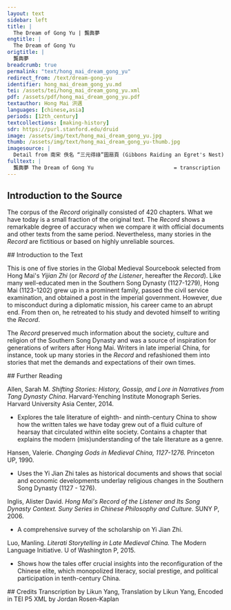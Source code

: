 ```yaml
---
layout: text
sidebar: left
title: |
  The Dream of Gong Yu | 龔輿夢
engtitle: |
  The Dream of Gong Yu
origtitle: |
  龔輿夢
breadcrumb: true
permalink: "text/hong_mai_dream_gong_yu"
redirect_from: /text/dream-gong-yu
identifier: hong_mai_dream_gong_yu.md
tei: /assets/tei/hong_mai_dream_gong_yu.xml
pdf: /assets/pdf/hong_mai_dream_gong_yu.pdf
textauthor: Hong Mai 洪邁
languages: [chinese,asia]
periods: [12th_century]
textcollections: [making-history]
sdr: https://purl.stanford.edu/druid 
image: /assets/img/text/hong_mai_dream_gong_yu.jpg
thumb: /assets/img/text/hong_mai_dream_gong_yu-thumb.jpg
imagesource: |
  Detail from 南宋 佚名 “三元得祿”圖扇頁 (Gibbons Raiding an Egret's Nest), Artist Unknown, late 12th century, Metropolitan Museum of Art, Accession Number: 13.100.104 [Public Domain]
fulltext: |
  龔輿夢 The Dream of Gong Yu                          = transcription  = translation     
--- 
```

## Introduction to the Source 
<p>The corpus of the <em>Record</em> originally consisted of 420 chapters. What we have today is a small fraction of the original text. The <em>Record</em> shows a remarkable degree of accuracy when we compare it with official documents and other texts from the same period. Nevertheless, many stories in the <em>Record</em> are fictitious or based on highly unreliable sources.</p>
## Introduction to the Text 
<p>This is one of five stories in the Global Medieval Sourcebook selected from Hong Mai's <em>Yijian Zhi</em> (or <em>Record of the Listener</em>, hereafter the <em>Record</em>). Like many well-educated men in the Southern Song Dynasty (1127-1279), Hong Mai (1123-1202) grew up in a prominent family, passed the civil service examination, and obtained a post in the imperial government. However, due to misconduct during a diplomatic mission, his career came to an abrupt end. From then on, he retreated to his study and devoted himself to writing the <em>Record</em>.</p> <p>The <em>Record</em> preserved much information about the society, culture and religion of the Southern Song Dynasty and was a source of inspiration for generations of writers after Hong Mai. Writers in late imperial China, for instance, took up many stories in the <em>Record</em> and refashioned them into stories that met the demands and expectations of their own times.</p>
## Further Reading 
<p>Allen, Sarah M. <em>Shifting Stories: History, Gossip, and Lore in Narratives from Tang Dynasty China</em>. Harvard-Yenching Institute Monograph Series. Harvard University Asia Center, 2014.</p> <ul> <li>Explores the tale literature of eighth- and ninth-century China to show how the written tales we have today grew out of a fluid culture of hearsay that circulated within elite society. Contains a chapter that explains the modern (mis)understanding of the tale literature as a genre.</li> </ul> <p>Hansen, Valerie. <em>Changing Gods in Medieval China, 1127-1276.</em> Princeton UP, 1990.</p> <ul> <li>Uses the Yi Jian Zhi tales as historical documents and shows that social and economic developments underlay religious changes in the Southern Song Dynasty (1127 - 1276).</li> </ul> <p>Inglis, Alister David. <em>Hong Mai's Record of the Listener and Its Song Dynasty Context. Suny Series in Chinese Philosophy and Culture.</em> SUNY P, 2006.</p> <ul> <li>A comprehensive survey of the scholarship on Yi Jian Zhi. </li> </ul> <p>Luo, Manling. <em>Literati Storytelling in Late Medieval China.</em> The Modern Language Initiative. U of Washington P, 2015.</p> <ul> <li>Shows how the tales offer crucial insights into the reconfiguration of the Chinese elite, which monopolized literacy, social prestige, and political participation in tenth-century China.</li> </ul>
## Credits
Transcription by Likun Yang, Translation by Likun Yang, Encoded in TEI P5 XML by Jordan Rosen-Kaplan
